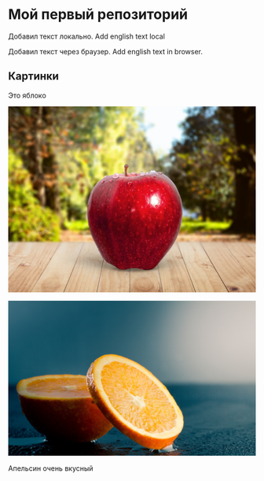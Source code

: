 # Мой первый репозиторий

Добавил текст локально. Add english text local

Добавил текст через браузер. Add english text in browser.

## Картинки
Это яблоко

![Это яблоко](apple.jpg)

![Это апельсин](orange.jpg)

Апельсин очень вкусный